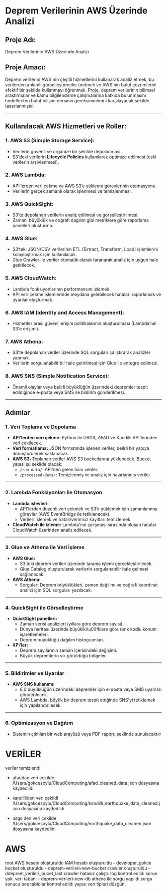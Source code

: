 # **Deprem Verilerinin AWS Üzerinde Analizi**

## **Proje Adı:**
Deprem Verilerinin AWS Üzerinde Analizi

## **Proje Amacı:**
Deprem verilerini AWS'nin çeşitli hizmetlerini kullanarak analiz etmek, bu verilerden anlamlı görselleştirmeler üretmek ve AWS'nin bulut çözümlerini efektif bir şekilde kullanmayı öğrenmek. Proje, deprem verilerinin bilimsel araştırmalar ve kamu bilgilendirme çalışmalarına katkıda bulunmasını hedeflerken bulut bilişim dersinin gereksinimlerini karşılayacak şekilde tasarlanmıştır.

---

## **Kullanılacak AWS Hizmetleri ve Roller:**

### 1. **AWS S3 (Simple Storage Service):**
- Verilerin güvenli ve organize bir şekilde depolanması.
- S3'deki verilerin **Lifecycle Policies** kullanılarak optimize edilmesi (eski verilerin arşivlenmesi).

### 2. **AWS Lambda:**
- API’lerden veri çekme ve AWS S3’e yükleme görevlerinin otomasyonu.
- Verilerin gerçek zamanlı olarak işlenmesi ve temizlenmesi.

### 3. **AWS QuickSight:**
- S3'te depolanan verilerin analiz edilmesi ve görselleştirilmesi.
- Zaman, büyüklük ve coğrafi dağılım gibi metriklere göre raporlama panelleri oluşturma.

### 4. **AWS Glue:**
- S3’teki JSON/CSV verilerinin ETL (Extract, Transform, Load) işlemlerini kolaylaştırmak için kullanılacak.
- Glue Crawler ile veriler otomatik olarak taranarak analiz için uygun hale getirilecek.

### 5. **AWS CloudWatch:**
- Lambda fonksiyonlarının performansını izlemek.
- API veri çekme işlemlerinde meydana gelebilecek hataları raporlamak ve uyarılar oluşturmak.

### 6. **AWS IAM (Identity and Access Management):**
- Hizmetler arası güvenli erişim politikalarının oluşturulması (Lambda’nın S3'e erişimi).

### 7. **AWS Athena:**
- S3'te depolanan veriler üzerinde SQL sorguları çalıştırarak analizler yapmak.
- Verilerin sorgulanabilir bir hale getirilmesi için Glue ile entegre edilmesi.

### 8. **AWS SNS (Simple Notification Service):**
- Önemli olaylar veya belirli büyüklüğün üzerindeki depremler tespit edildiğinde e-posta veya SMS ile bildirim gönderilmesi.

---

## **Adımlar**

### **1. Veri Toplama ve Depolama**
- **API’lerden veri çekme:** Python ile USGS, AFAD ve Kandilli API’lerinden veri çekilecek.
- **Veri formatlama:** JSON formatında işlenen veriler, belirli bir yapıya dönüştürülerek saklanacak.
- **AWS S3:** Toplanan veriler AWS S3 bucketlarına yüklenecek. Bucket yapısı şu şekilde olacak:
  - `/raw-data/`: API'den gelen ham veriler.
  - `/processed-data/`: Temizlenmiş ve analiz için hazırlanmış veriler.

---

### **2. Lambda Fonksiyonları ile Otomasyon**
- **Lambda işlevleri:**
  - API'lerden düzenli veri çekmek ve S3’e yüklemek için zamanlanmış görevler (AWS EventBridge ile tetiklenecek).
  - Verileri işlemek ve hatalı/verimsiz kayıtları temizlemek.
- **CloudWatch ile izleme:** Lambda'nın çalışması sırasında oluşan hatalar CloudWatch üzerinden analiz edilecek.

---

### **3. Glue ve Athena ile Veri İşleme**
- **AWS Glue:**
  - S3’teki deprem verileri üzerinde tarama işlemi gerçekleştirilecek.
  - Glue Catalog oluşturularak verilerin sorgulanabilir hale gelmesi sağlanacak.
- **AWS Athena:**
  - Sorgular: Deprem büyüklükleri, zaman dağılımı ve coğrafi koordinat analizi için SQL sorguları yazılacak.

---

### **4. QuickSight ile Görselleştirme**
- **QuickSight panelleri:**
  - Zaman serisi analizleri (yıllara göre deprem sayısı).
  - Dünya haritası üzerinde büyüklkl\u00fklere göre renk kodlu konum işaretlemeleri.
  - Deprem büyüklüğü dağılım histogramları.
- **KPI’ler:**
  - Deprem sayılarının zaman içerisindeki değişimi.
  - Büyük depremlerin sık görüldüğü bölgeler.

---

### **5. Bildirimler ve Uyarılar**
- **AWS SNS kullanımı:**
  - 6.0 büyüklüğün üzerindeki depremler için e-posta veya SMS uyarıları gönderilecek.
  - AWS Lambda, büyük bir deprem tespit ettiğinde SNS'yi tetiklemek için yapılandırılacak.

---

### **6. Optimizasyon ve Dağıtım**
 - Sistemin çıktıları bir web arayüzü veya PDF raporu şeklinde sunulacaktıır


 # VERİLER

 veriler temizlendi

- afaddan veri çekilde /Users/gokcesoylu/CloudComputing/afad_cleaned_data.json dosyasına kaydedildi

- kandilliden veri çekildi /Users/gokcesoylu/CloudComputing/kandilli_earthquake_data_cleaned.json dosyasına kaydedildi

- usgs den veri çekilde /Users/gokcesoylu/CloudComputing/earthquake_data_cleaned.json dosyasına kaydedildi

# AWS
root AWS hesabı oluşturuldu
IAM hesabı oluşturuldu - developer_gokce
bucket oluşturuldu - deprem-verileri-new-bucket
crawler oluşturuldu - ddeprem_verileri_bucet_last crawler hatasız çalıştı. log kontrol edildi sorun yok.
veri tabanı - deprem-verileri-new-db
athena ile sorgu yapıldı
sorgu sonucu boş
tablolar kontrol edildi yapısı veri tipleri düzgün.